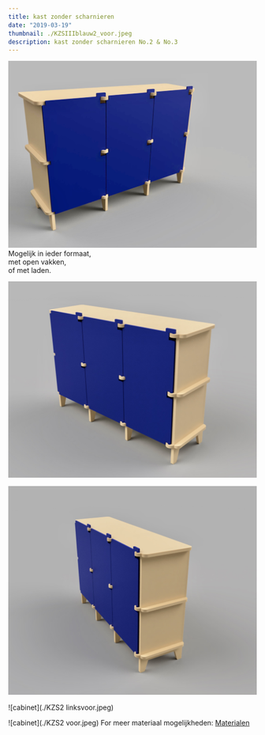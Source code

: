 ```yaml
---
title: kast zonder scharnieren
date: "2019-03-19"
thumbnail: ./KZSIIIblauw2_voor.jpeg
description: kast zonder scharnieren No.2 & No.3 
---
```


<div class="kg-card kg-image-card kg-width-wide">

![cabinet](./KZSIII_blauw1linksvoor.jpeg)
Mogelijk in ieder formaat, <br>
met open vakken, <br>
of met laden.
</div>

<div class="kg-card kg-image-card kg-width-wide">

![cabinet](./KZSIII_blauw_rechtsvoor.jpeg)

</div>

<div class="kg-card kg-image-card kg-width-wide">

![cabinet](./KZSIII_blauw_rechtsvoor2.jpeg)

</div>


<div class="kg-card kg-image-card kg-width-wide">

![cabinet](./KZS2 linksvoor.jpeg)

</div>

<div class="kg-card kg-image-card kg-width-wide">

![cabinet](./KZS2 voor.jpeg)
For meer materiaal mogelijkheden: [Materialen](http://amsterdamfurniturelab.nl/nl/materials)
</div>
